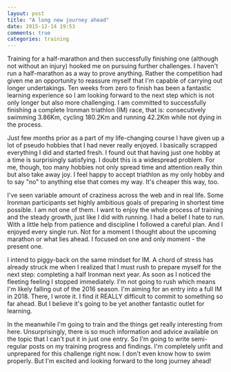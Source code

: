 ```yaml
---
layout: post
title: "A long new journey ahead"
date: 2015-12-14 19:53
comments: true
categories: training
---
```


Training for a half-marathon and then successfully finishing one (although not without an injury) hooked me on pursuing further challenges. I haven't run a half-marathon as a way to prove anything. Rather the competition had given me an opportunity to reassure myself that I'm capable of carrying out longer undertakings. Ten weeks from zero to finish has been a fantastic learning experience so I am looking forward to the next step which is not only longer but also more challenging. I am committed to successfully finishing a complete Ironman triathlon (IM) race, that is: consecutively swimming 3.86Km, cycling 180.2Km and running 42.2Km while not dying in the process.

Just few months prior as a part of my life-changing course I have given up a lot of pseudo hobbies that I had never really enjoyed. I basically scrapped everything I did and started fresh. I found out that having just one hobby at a time is surprisingly satisfying. I doubt this is a widespread problem. For me, though, too many hobbies not only spread time and attention really thin but also take away joy. I feel happy to accept triathlon as my only hobby and to say "no" to anything else that comes my way. It's cheaper this way, too.

I've seen variable amount of craziness across the web and in real life. Some Ironman participants set highly ambitious goals of preparing in shortest time possible. I am not one of them. I want to enjoy the whole process of training and the steady growth, just like I did with running. I had a belief I hate to run. With a little help from patience and discipline I followed a careful plan. And I enjoyed every single run. Not for a moment I thought about the upcoming marathon or what lies ahead. I focused on one and only moment - the present one.

I intend to piggy-back on the same mindset for IM. A chord of stress has already struck me when I realized that I must rush to prepare myself for the next step: completing a half Ironman next year. As soon as I noticed the fleeting feeling I stopped immediately. I'm not going to rush which means I'm likely falling out of the 2016 season. I'm aiming for an entry into a full IM in 2018. There, I wrote it. I find it REALLY difficult to commit to something so far ahead. But I believe it's going to be yet another fantastic outlet for learning.

In the meanwhile I'm going to train and the things get really interesting from here. Unsurprisingly, there is so much information and advice available on the topic that I can't put it in just one entry. So I'm going to write semi-regular posts on my training progress and findings. I'm completely unfit and unprepared for this challenge right now. I don't even know how to swim properly. But I'm excited and looking forward to the long journey ahead!
